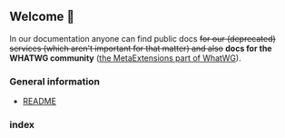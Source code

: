 ## Welcome 🎉

In our documentation anyone can find public docs ~~for our (deprecated) services (which aren't important for that matter) and also~~ **docs for the WHATWG community** ([the MetaExtensions part of WhatWG](https://wiki.whatwg.org/wiki/MetaExtensions)).

### General information
- [README](README)

### index
